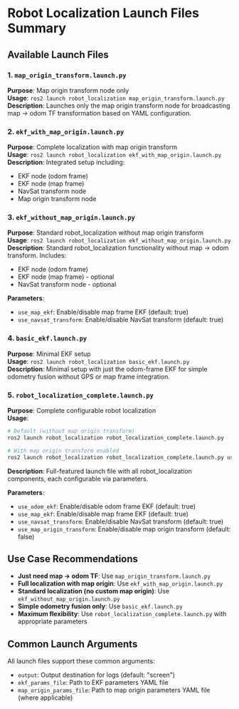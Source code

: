 # Robot Localization Launch Files Summary

## Available Launch Files

### 1. `map_origin_transform.launch.py`
**Purpose**: Map origin transform node only  
**Usage**: `ros2 launch robot_localization map_origin_transform.launch.py`  
**Description**: Launches only the map origin transform node for broadcasting map -> odom TF transformation based on YAML configuration.

### 2. `ekf_with_map_origin.launch.py` 
**Purpose**: Complete localization with map origin transform  
**Usage**: `ros2 launch robot_localization ekf_with_map_origin.launch.py`  
**Description**: Integrated setup including:
- EKF node (odom frame)
- EKF node (map frame) 
- NavSat transform node
- Map origin transform node

### 3. `ekf_without_map_origin.launch.py`
**Purpose**: Standard robot_localization without map origin transform  
**Usage**: `ros2 launch robot_localization ekf_without_map_origin.launch.py`  
**Description**: Standard robot_localization functionality without map -> odom transform. Includes:
- EKF node (odom frame)
- EKF node (map frame) - optional
- NavSat transform node - optional

**Parameters**:
- `use_map_ekf`: Enable/disable map frame EKF (default: true)
- `use_navsat_transform`: Enable/disable NavSat transform (default: true)

### 4. `basic_ekf.launch.py`
**Purpose**: Minimal EKF setup  
**Usage**: `ros2 launch robot_localization basic_ekf.launch.py`  
**Description**: Minimal setup with just the odom-frame EKF for simple odometry fusion without GPS or map frame integration.

### 5. `robot_localization_complete.launch.py`
**Purpose**: Complete configurable robot localization  
**Usage**: 
```bash
# Default (without map origin transform)
ros2 launch robot_localization robot_localization_complete.launch.py

# With map origin transform enabled
ros2 launch robot_localization robot_localization_complete.launch.py use_map_origin_transform:=true
```

**Description**: Full-featured launch file with all robot_localization components, each configurable via parameters.

**Parameters**:
- `use_odom_ekf`: Enable/disable odom frame EKF (default: true)
- `use_map_ekf`: Enable/disable map frame EKF (default: true)
- `use_navsat_transform`: Enable/disable NavSat transform (default: true)
- `use_map_origin_transform`: Enable/disable map origin transform (default: false)

## Use Case Recommendations

- **Just need map -> odom TF**: Use `map_origin_transform.launch.py`
- **Full localization with map origin**: Use `ekf_with_map_origin.launch.py`
- **Standard localization (no custom map origin)**: Use `ekf_without_map_origin.launch.py`
- **Simple odometry fusion only**: Use `basic_ekf.launch.py`
- **Maximum flexibility**: Use `robot_localization_complete.launch.py` with appropriate parameters

## Common Launch Arguments

All launch files support these common arguments:
- `output`: Output destination for logs (default: "screen")
- `ekf_params_file`: Path to EKF parameters YAML file
- `map_origin_params_file`: Path to map origin parameters YAML file (where applicable)